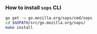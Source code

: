 ### How to install `sops` CLI

```bash
go get -u go.mozilla.org/sops/cmd/sops
cd $GOPATH/src/go.mozilla.org/sops/
make install
```

